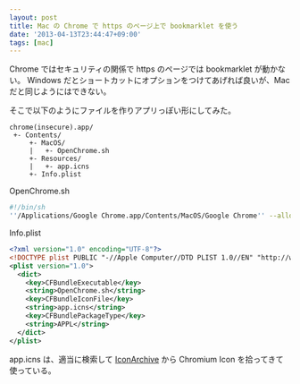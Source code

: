 ```yaml
---
layout: post
title: Mac の Chrome で https のページ上で bookmarklet を使う
date: '2013-04-13T23:44:47+09:00'
tags: [mac]
---
```


Chrome ではセキュリティの関係で https のページでは bookmarklet が動かない。
Windows だとショートカットにオプションをつけてあげれば良いが、Mac だと同じようにはできない。

そこで以下のようにファイルを作りアプリっぽい形にしてみた。

```
chrome(insecure).app/
 +- Contents/
     +- MacOS/
     |   +- OpenChrome.sh
     +- Resources/
     |   +- app.icns
     +- Info.plist
```

OpenChrome.sh

```sh
#!/bin/sh
''/Applications/Google Chrome.app/Contents/MacOS/Google Chrome'' --allow-running-insecure-content
```

Info.plist

```xml
<?xml version="1.0" encoding="UTF-8"?>
<!DOCTYPE plist PUBLIC "-//Apple Computer//DTD PLIST 1.0//EN" "http://www.apple.com/DTDs/PropertyList-1.0.dtd">
<plist version="1.0">
  <dict>
    <key>CFBundleExecutable</key>
    <string>OpenChrome.sh</string>
    <key>CFBundleIconFile</key>
    <string>app.icns</string>
    <key>CFBundlePackageType</key>
    <string>APPL</string>
  </dict>
</plist>
```

app.icns は、適当に検索して [IconArchive](http://www.iconarchive.com/tag/google-chrome) から Chromium Icon を拾ってきて使っている。

